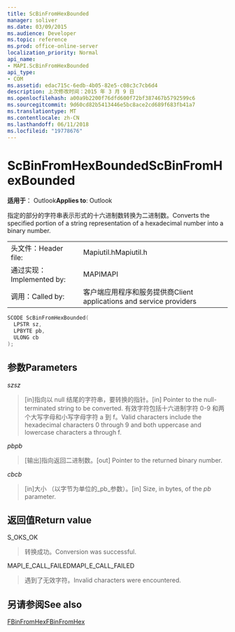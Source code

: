 ```yaml
---
title: ScBinFromHexBounded
manager: soliver
ms.date: 03/09/2015
ms.audience: Developer
ms.topic: reference
ms.prod: office-online-server
localization_priority: Normal
api_name:
- MAPI.ScBinFromHexBounded
api_type:
- COM
ms.assetid: edac715c-6edb-4b05-82e5-c08c3c7cb6d4
description: 上次修改时间：2015 年 3 月 9 日
ms.openlocfilehash: a00a9b2200f76dfd600f72bf387467b5792599c6
ms.sourcegitcommit: 9d60cd82b5413446e5bc8ace2cd689f683fb41a7
ms.translationtype: MT
ms.contentlocale: zh-CN
ms.lasthandoff: 06/11/2018
ms.locfileid: "19778676"
---
```

# <a name="scbinfromhexbounded"></a><span data-ttu-id="f408e-103">ScBinFromHexBounded</span><span class="sxs-lookup"><span data-stu-id="f408e-103">ScBinFromHexBounded</span></span>

  
  
<span data-ttu-id="f408e-104">**适用于**： Outlook</span><span class="sxs-lookup"><span data-stu-id="f408e-104">**Applies to**: Outlook</span></span> 
  
<span data-ttu-id="f408e-105">指定的部分的字符串表示形式的十六进制数转换为二进制数。</span><span class="sxs-lookup"><span data-stu-id="f408e-105">Converts the specified portion of a string representation of a hexadecimal number into a binary number.</span></span> 
  
|||
|:-----|:-----|
|<span data-ttu-id="f408e-106">头文件：</span><span class="sxs-lookup"><span data-stu-id="f408e-106">Header file:</span></span>  <br/> |<span data-ttu-id="f408e-107">Mapiutil.h</span><span class="sxs-lookup"><span data-stu-id="f408e-107">Mapiutil.h</span></span>  <br/> |
|<span data-ttu-id="f408e-108">通过实现：</span><span class="sxs-lookup"><span data-stu-id="f408e-108">Implemented by:</span></span>  <br/> |<span data-ttu-id="f408e-109">MAPI</span><span class="sxs-lookup"><span data-stu-id="f408e-109">MAPI</span></span>  <br/> |
|<span data-ttu-id="f408e-110">调用：</span><span class="sxs-lookup"><span data-stu-id="f408e-110">Called by:</span></span>  <br/> |<span data-ttu-id="f408e-111">客户端应用程序和服务提供商</span><span class="sxs-lookup"><span data-stu-id="f408e-111">Client applications and service providers</span></span>  <br/> |
   
```cpp
SCODE ScBinFromHexBounded(
  LPSTR sz,
  LPBYTE pb,
  ULONG cb
);
```

## <a name="parameters"></a><span data-ttu-id="f408e-112">参数</span><span class="sxs-lookup"><span data-stu-id="f408e-112">Parameters</span></span>

 <span data-ttu-id="f408e-113">_sz_</span><span class="sxs-lookup"><span data-stu-id="f408e-113">_sz_</span></span>
  
> <span data-ttu-id="f408e-114">[in]指向以 null 结尾的字符串，要转换的指针。</span><span class="sxs-lookup"><span data-stu-id="f408e-114">[in] Pointer to the null-terminated string to be converted.</span></span> <span data-ttu-id="f408e-115">有效字符包括十六进制字符 0-9 和两个大写字母和小写字母字符 a 到 f。</span><span class="sxs-lookup"><span data-stu-id="f408e-115">Valid characters include the hexadecimal characters 0 through 9 and both uppercase and lowercase characters a through f.</span></span>
    
 <span data-ttu-id="f408e-116">_pb_</span><span class="sxs-lookup"><span data-stu-id="f408e-116">_pb_</span></span>
  
> <span data-ttu-id="f408e-117">[输出]指向返回二进制数。</span><span class="sxs-lookup"><span data-stu-id="f408e-117">[out] Pointer to the returned binary number.</span></span>
    
 <span data-ttu-id="f408e-118">_cb_</span><span class="sxs-lookup"><span data-stu-id="f408e-118">_cb_</span></span>
  
> <span data-ttu-id="f408e-119">[in]大小 （以字节为单位的_pb_参数）。</span><span class="sxs-lookup"><span data-stu-id="f408e-119">[in] Size, in bytes, of the  _pb_ parameter.</span></span> 
    
## <a name="return-value"></a><span data-ttu-id="f408e-120">返回值</span><span class="sxs-lookup"><span data-stu-id="f408e-120">Return value</span></span>

<span data-ttu-id="f408e-121">S_OK</span><span class="sxs-lookup"><span data-stu-id="f408e-121">S_OK</span></span>
  
> <span data-ttu-id="f408e-122">转换成功。</span><span class="sxs-lookup"><span data-stu-id="f408e-122">Conversion was successful.</span></span>
    
<span data-ttu-id="f408e-123">MAPI_E_CALL_FAILED</span><span class="sxs-lookup"><span data-stu-id="f408e-123">MAPI_E_CALL_FAILED</span></span>
  
> <span data-ttu-id="f408e-124">遇到了无效字符。</span><span class="sxs-lookup"><span data-stu-id="f408e-124">Invalid characters were encountered.</span></span>
    
## <a name="see-also"></a><span data-ttu-id="f408e-125">另请参阅</span><span class="sxs-lookup"><span data-stu-id="f408e-125">See also</span></span>



[<span data-ttu-id="f408e-126">FBinFromHex</span><span class="sxs-lookup"><span data-stu-id="f408e-126">FBinFromHex</span></span>](fbinfromhex.md)

